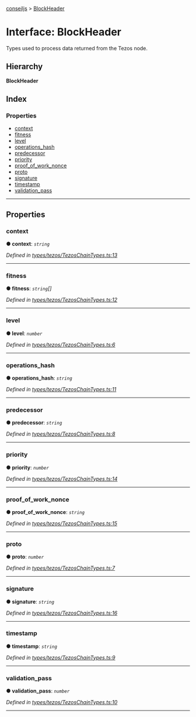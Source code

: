 [conseiljs](../README.md) > [BlockHeader](../interfaces/blockheader.md)

# Interface: BlockHeader

Types used to process data returned from the Tezos node.

## Hierarchy

**BlockHeader**

## Index

### Properties

* [context](blockheader.md#context)
* [fitness](blockheader.md#fitness)
* [level](blockheader.md#level)
* [operations_hash](blockheader.md#operations_hash)
* [predecessor](blockheader.md#predecessor)
* [priority](blockheader.md#priority)
* [proof_of_work_nonce](blockheader.md#proof_of_work_nonce)
* [proto](blockheader.md#proto)
* [signature](blockheader.md#signature)
* [timestamp](blockheader.md#timestamp)
* [validation_pass](blockheader.md#validation_pass)

---

## Properties

<a id="context"></a>

###  context

**● context**: *`string`*

*Defined in [types/tezos/TezosChainTypes.ts:13](https://github.com/Cryptonomic/ConseilJS/blob/b4f6349/src/types/tezos/TezosChainTypes.ts#L13)*

___
<a id="fitness"></a>

###  fitness

**● fitness**: *`string`[]*

*Defined in [types/tezos/TezosChainTypes.ts:12](https://github.com/Cryptonomic/ConseilJS/blob/b4f6349/src/types/tezos/TezosChainTypes.ts#L12)*

___
<a id="level"></a>

###  level

**● level**: *`number`*

*Defined in [types/tezos/TezosChainTypes.ts:6](https://github.com/Cryptonomic/ConseilJS/blob/b4f6349/src/types/tezos/TezosChainTypes.ts#L6)*

___
<a id="operations_hash"></a>

###  operations_hash

**● operations_hash**: *`string`*

*Defined in [types/tezos/TezosChainTypes.ts:11](https://github.com/Cryptonomic/ConseilJS/blob/b4f6349/src/types/tezos/TezosChainTypes.ts#L11)*

___
<a id="predecessor"></a>

###  predecessor

**● predecessor**: *`string`*

*Defined in [types/tezos/TezosChainTypes.ts:8](https://github.com/Cryptonomic/ConseilJS/blob/b4f6349/src/types/tezos/TezosChainTypes.ts#L8)*

___
<a id="priority"></a>

###  priority

**● priority**: *`number`*

*Defined in [types/tezos/TezosChainTypes.ts:14](https://github.com/Cryptonomic/ConseilJS/blob/b4f6349/src/types/tezos/TezosChainTypes.ts#L14)*

___
<a id="proof_of_work_nonce"></a>

###  proof_of_work_nonce

**● proof_of_work_nonce**: *`string`*

*Defined in [types/tezos/TezosChainTypes.ts:15](https://github.com/Cryptonomic/ConseilJS/blob/b4f6349/src/types/tezos/TezosChainTypes.ts#L15)*

___
<a id="proto"></a>

###  proto

**● proto**: *`number`*

*Defined in [types/tezos/TezosChainTypes.ts:7](https://github.com/Cryptonomic/ConseilJS/blob/b4f6349/src/types/tezos/TezosChainTypes.ts#L7)*

___
<a id="signature"></a>

###  signature

**● signature**: *`string`*

*Defined in [types/tezos/TezosChainTypes.ts:16](https://github.com/Cryptonomic/ConseilJS/blob/b4f6349/src/types/tezos/TezosChainTypes.ts#L16)*

___
<a id="timestamp"></a>

###  timestamp

**● timestamp**: *`string`*

*Defined in [types/tezos/TezosChainTypes.ts:9](https://github.com/Cryptonomic/ConseilJS/blob/b4f6349/src/types/tezos/TezosChainTypes.ts#L9)*

___
<a id="validation_pass"></a>

###  validation_pass

**● validation_pass**: *`number`*

*Defined in [types/tezos/TezosChainTypes.ts:10](https://github.com/Cryptonomic/ConseilJS/blob/b4f6349/src/types/tezos/TezosChainTypes.ts#L10)*

___

